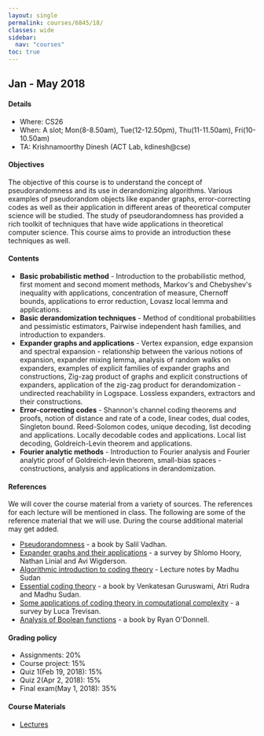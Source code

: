 ```yaml
---
layout: single
permalink: courses/6845/18/
classes: wide
sidebar:
  nav: "courses"
toc: true
---
```


## Jan - May 2018

#### Details
- Where: CS26
- When: A slot; Mon(8-8.50am), Tue(12-12.50pm), Thu(11-11.50am), Fri(10-10.50am)
- TA: Krishnamoorthy Dinesh (ACT Lab, kdinesh@cse)

#### Objectives
The objective of this course is to understand the concept of pseudorandomness and its use in derandomizing algorithms. Various examples of pseudorandom objects like expander graphs, error-correcting codes as well as their application in different areas of theoretical computer science will be studied. The study of pseudorandomness has provided a rich toolkit of techniques that have wide applications in theoretical computer science. This course aims to provide an introduction these techniques as well.

#### Contents

- **Basic probabilistic method** - Introduction to the probabilistic method, first moment and second moment methods, Markov's and Chebyshev's inequality with applications, concentration of measure, Chernoff bounds, applications to error reduction, Lovasz local lemma and applications.
- **Basic derandomization techniques** - Method of conditional probabilities and pessimistic estimators, Pairwise independent hash families, and introduction to expanders.
- **Expander graphs and applications** - Vertex expansion, edge expansion and spectral expansion - relationship between the various notions of expansion, expander mixing lemma, analysis of random walks on expanders, examples of explicit families of expander graphs and constructions, Zig-zag product of graphs and explicit constructions of expanders, application of the zig-zag product for derandomization - undirected reachability in Logspace. Lossless expanders, extractors and their constructions.
- **Error-correcting codes** - Shannon's channel coding theorems and proofs, notion of distance and rate of a code, linear codes, dual codes, Singleton bound. Reed-Solomon codes, unique decoding, list decoding and applications. Locally decodable codes and applications. Local list decoding, Goldreich-Levin theorem and applications.
- **Fourier analytic methods** -  Introduction to Fourier analysis and Fourier analytic proof of Goldreich-levin theorem,  small-bias spaces - constructions, analysis and applications in derandomization.

#### References
We will cover the course material from a variety of sources. The references for each lecture will be mentioned in class. The following are some of the reference material that we will use. During the course additional material may get added.

- [Pseudorandomness](http://people.seas.harvard.edu/~salil/pseudorandomness/) - a book by Salil Vadhan.
- [Expander graphs and their applications](http://www.cs.huji.ac.il/~nati/PAPERS/expander_survey.pdf) - a survey by Shlomo Hoory, Nathan Linial and Avi Wigderson.
- [Algorithmic introduction to coding theory](http://people.csail.mit.edu/madhu/FT01/) - Lecture notes by Madhu Sudan
- [Essential coding theory](https://www.cse.buffalo.edu/faculty/atri/courses/coding-theory/book/index.html) - a book by Venkatesan Guruswami, Atri Rudra and Madhu Sudan.
- [Some applications of coding theory in computational complexity](https://people.eecs.berkeley.edu/~luca/pubs/codingsurvey.pdf) - a survey by Luca Trevisan.
- [Analysis of Boolean functions](http://www.contrib.andrew.cmu.edu/~ryanod/) - a book by Ryan O'Donnell.

#### Grading policy
- Assignments: 20%
- Course project: 15%
- Quiz 1(Feb 19, 2018): 15%
- Quiz 2(Apr 2, 2018): 15%
- Final exam(May 1, 2018): 35%

#### Course Materials
 - [Lectures]()
